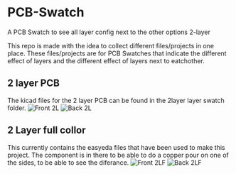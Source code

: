 # PCB-Swatch
A PCB Swatch to see all layer config next to the other options 2-layer

This repo is made with the idea to collect different files/projects in one place.
These files/projects are for PCB Swatches that indicate the different effect of layers and the different effect of layers next to eatchother.

## 2 layer PCB
The kicad files for the 2 layer PCB can be found in the 2layer layer swatch folder.
![Front 2L](https://github.com/13r1ckz/PCB-Swatch/IMG/2L/Front.png)
![Back 2L](https://github.com/13r1ckz/PCB-Swatch/IMG/2L/Back.png)

## 2 Layer full collor
This currently contains the easyeda files that have been used to make this project.
The component is in there to be able to do a copper pour on one of the sides, to be able to see the diferance.
![Front 2LF](https://github.com/13r1ckz/PCB-Swatch/IMG/2LF/Front.png)
![Back 2LF](https://github.com/13r1ckz/PCB-Swatch/IMG/2LF/Back.png)